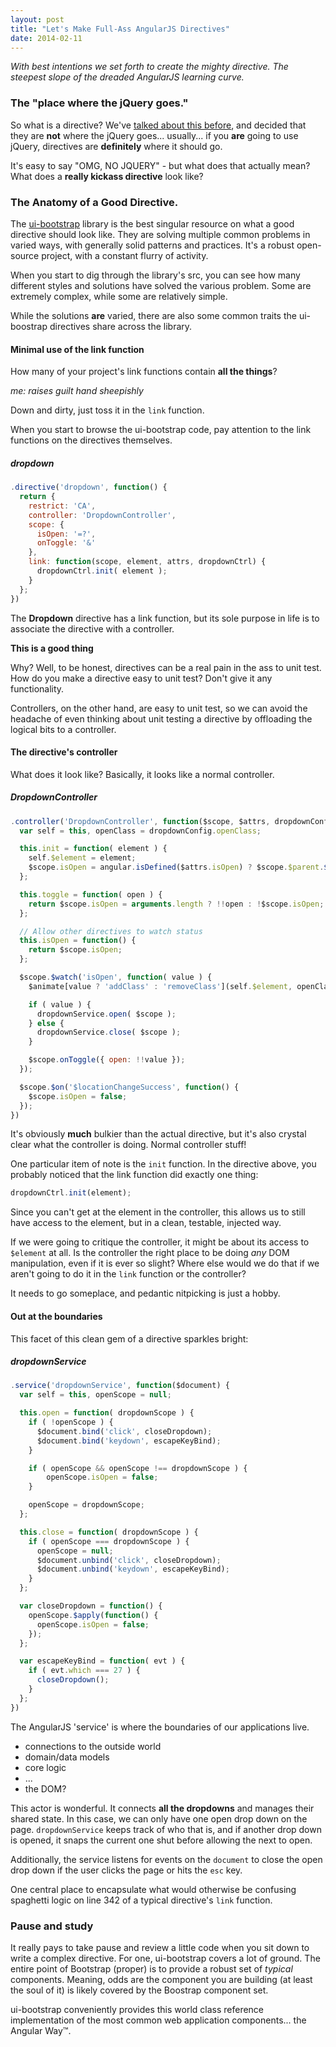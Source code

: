 ```yaml
---
layout: post
title: "Let's Make Full-Ass AngularJS Directives"
date: 2014-02-11
---
```


_With best intentions we set forth to create the mighty directive. The steepest slope of the dreaded AngularJS learning curve._

### The "place where the jQuery goes."

So what is a directive? We've [talked about this before](http://www.joelhooks.com/blog/2013/07/27/using-angularjs-stop-using-jquery-as-a-crutch/), and decided that they are **not** where the jQuery goes... usually... if you **are** going to use jQuery, directives are **definitely** where it should go.

It's easy to say "OMG, NO JQUERY" - but what does that actually mean? What does a **really kickass directive** look like?

### The Anatomy of a Good Directive.

The [ui-bootstrap](https://github.com/angular-ui/bootstrap) library is the best singular resource on what a good directive should look like. They are solving multiple common problems in varied ways, with generally solid patterns and practices. It's a robust open-source project, with a constant flurry of activity.

When you start to dig through the library's src, you can see how many different styles and solutions have solved the various problem. Some are extremely complex, while some are relatively simple.

While the solutions **are** varied, there are also some common traits the ui-boostrap directives share across the library.

#### Minimal use of the link function

How many of your project's link functions contain **all the things**?

_me: raises guilt hand sheepishly_

Down and dirty, just toss it in the `link` function.

When you start to browse the ui-bootstrap code, pay attention to the link functions on the directives themselves.

##### dropdown

```javascript
.directive('dropdown', function() {
  return {
    restrict: 'CA',
    controller: 'DropdownController',
    scope: {
      isOpen: '=?',
      onToggle: '&'
    },
    link: function(scope, element, attrs, dropdownCtrl) {
      dropdownCtrl.init( element );
    }
  };
})
```

The **Dropdown** directive has a link function, but its sole purpose in life is to associate the directive with a controller.

**This is a good thing**

Why? Well, to be honest, directives can be a real pain in the ass to unit test. How do you make a directive easy to unit test? Don't give it any functionality.

Controllers, on the other hand, are easy to unit test, so we can avoid the headache of even thinking about unit testing a directive by offloading the logical bits to a controller.

#### The directive's controller

What does it look like? Basically, it looks like a normal controller.

##### DropdownController

```javascript
.controller('DropdownController', function($scope, $attrs, dropdownConfig, dropdownService, $animate) {
  var self = this, openClass = dropdownConfig.openClass;

  this.init = function( element ) {
    self.$element = element;
    $scope.isOpen = angular.isDefined($attrs.isOpen) ? $scope.$parent.$eval($attrs.isOpen) : false;
  };

  this.toggle = function( open ) {
    return $scope.isOpen = arguments.length ? !!open : !$scope.isOpen;
  };

  // Allow other directives to watch status
  this.isOpen = function() {
    return $scope.isOpen;
  };

  $scope.$watch('isOpen', function( value ) {
    $animate[value ? 'addClass' : 'removeClass'](self.$element, openClass);

    if ( value ) {
      dropdownService.open( $scope );
    } else {
      dropdownService.close( $scope );
    }

    $scope.onToggle({ open: !!value });
  });

  $scope.$on('$locationChangeSuccess', function() {
    $scope.isOpen = false;
  });
})
```

It's obviously **much** bulkier than the actual directive, but it's also crystal clear what the controller is doing. Normal controller stuff!

One particular item of note is the `init` function. In the directive above, you probably noticed that the link function did exactly one thing:

```javascript
dropdownCtrl.init(element);
```

Since you can't get at the element in the controller, this allows us to still have access to the element, but in a clean, testable, injected way.

If we were going to critique the controller, it might be about its access to `$element` at all. Is the controller the right place to be doing _any_ DOM manipulation, even if it is ever so slight? Where else would we do that if we aren't going to do it in the `link` function or the controller?

It needs to go someplace, and pedantic nitpicking is just a hobby.

#### Out at the boundaries

This facet of this clean gem of a directive sparkles bright:

##### dropdownService

```javascript
.service('dropdownService', function($document) {
  var self = this, openScope = null;

  this.open = function( dropdownScope ) {
    if ( !openScope ) {
      $document.bind('click', closeDropdown);
      $document.bind('keydown', escapeKeyBind);
    }

    if ( openScope && openScope !== dropdownScope ) {
        openScope.isOpen = false;
    }

    openScope = dropdownScope;
  };

  this.close = function( dropdownScope ) {
    if ( openScope === dropdownScope ) {
      openScope = null;
      $document.unbind('click', closeDropdown);
      $document.unbind('keydown', escapeKeyBind);
    }
  };

  var closeDropdown = function() {
    openScope.$apply(function() {
      openScope.isOpen = false;
    });
  };

  var escapeKeyBind = function( evt ) {
    if ( evt.which === 27 ) {
      closeDropdown();
    }
  };
})
```

The AngularJS 'service' is where the boundaries of our applications live.

- connections to the outside world
- domain/data models
- core logic
- ...
- the DOM?

This actor is wonderful. It connects **all the dropdowns** and manages their shared state. In this case, we can only have one open drop down on the page. `dropdownService` keeps track of who that is, and if another drop down is opened, it snaps the current one shut before allowing the next to open.

Additionally, the service listens for events on the `document` to close the open drop down if the user clicks the page or hits the `esc` key.

One central place to encapsulate what would otherwise be confusing spaghetti logic on line 342 of a typical directive's `link` function.

### Pause and study

It really pays to take pause and review a little code when you sit down to write a complex directive. For one, ui-bootstrap covers a lot of ground. The entire point of Bootstrap (proper) is to provide a robust set of _typical_ components. Meaning, odds are the component you are building (at least the soul of it) is likely covered by the Boostrap component set.

ui-bootstrap conveniently provides this world class reference implementation of the most common web application components... the Angular Way™.
